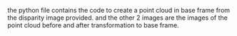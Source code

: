 the python file contains the code to create a point cloud in base frame from the disparity image provided. and the other 2 images are the images of the point cloud before and after transformation to base frame.
